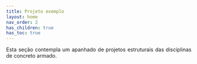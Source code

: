 ```yaml
---
title: Projeto exemplo
layout: home
nav_order: 2
has_children: true
has_toc: true
---
```


<p align = "justify">
  Esta seção contempla um apanhado de projetos estruturais das disciplinas de concreto armado.
</p>

